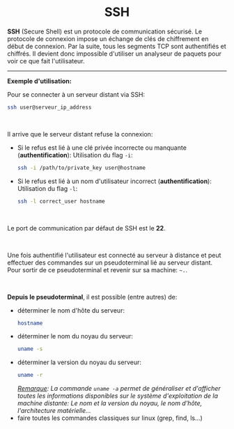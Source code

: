 <h1 align='center'> SSH </h1>

**SSH** (Secure Shell) est un protocole de communication sécurisé. Le protocole de connexion impose un échange de clés de chiffrement en début de connexion. Par la suite, tous les segments TCP sont authentifiés et chiffrés. Il devient donc impossible d'utiliser un analyseur de paquets pour voir ce que fait l'utilisateur. 

___


**Exemple d'utilisation:**

Pour se connecter à un serveur distant via SSH:
```bash
ssh user@serveur_ip_address
```

<br>

Il arrive que le serveur distant refuse la connexion:
- Si le refus est lié à une clé privée incorrecte ou manquante (**authentification**):
  Utilisation du flag `-i`: 
    ```bash
    ssh -i /path/to/private_key user@hostname
    ```

- Si le refus est lié à un nom d'utilisateur incorrect (**authentification**):
  Utilisation du flag `-l`: 
    ```bash
    ssh -l correct_user hostname
    ```

<br>

Le port de communication par défaut de SSH est le **22**.


<br>

Une fois authentifié l'utilisateur est connecté au serveur à distance et peut effectuer des commandes sur un pseudoterminal lié au serveur distant.   
Pour sortir de ce pseudoterminal et revenir sur sa machine: `~.`.


<br>

**Depuis le pseudoterminal**, il est possible (entre autres) de:
- déterminer le nom d'hôte du serveur: 
    ```bash
    hostname
    ```
- déterminer le nom du noyau du serveur: 
    ```bash
    uname -s
    ```
- déterminer la version du noyau du serveur: 
    ```bash
    uname -r
    ```
    *<u>Remarque</u>: La commande `uname -a` permet de généraliser et d'afficher toutes les informations disponibles sur le système d'exploitation de la machine distante: Le nom et la version du noyau, le nom d'hôte, l'architecture matérielle...*
- faire toutes les commandes classiques sur linux (grep, find, ls...)